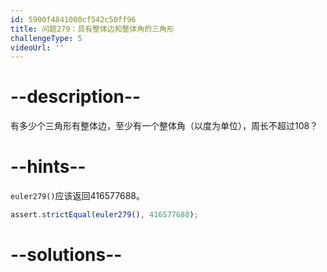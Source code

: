 ```yaml
---
id: 5900f4841000cf542c50ff96
title: 问题279：具有整体边和整体角的三角形
challengeType: 5
videoUrl: ''
---
```


# --description--

有多少个三角形有整体边，至少有一个整体角（以度为单位），周长不超过108？

# --hints--

`euler279()`应该返回416577688。

```js
assert.strictEqual(euler279(), 416577688);
```

# --solutions--

